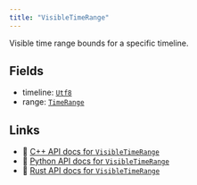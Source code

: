 ```yaml
---
title: "VisibleTimeRange"
---
```


Visible time range bounds for a specific timeline.

## Fields

* timeline: [`Utf8`](../datatypes/utf8.md)
* range: [`TimeRange`](../datatypes/time_range.md)

## Links
 * 🌊 [C++ API docs for `VisibleTimeRange`](https://ref.rerun.io/docs/cpp/stable/structrerun_1_1datatypes_1_1VisibleTimeRange.html)
 * 🐍 [Python API docs for `VisibleTimeRange`](https://ref.rerun.io/docs/python/stable/common/datatypes#rerun.datatypes.VisibleTimeRange)
 * 🦀 [Rust API docs for `VisibleTimeRange`](https://docs.rs/rerun/latest/rerun/datatypes/struct.VisibleTimeRange.html)


